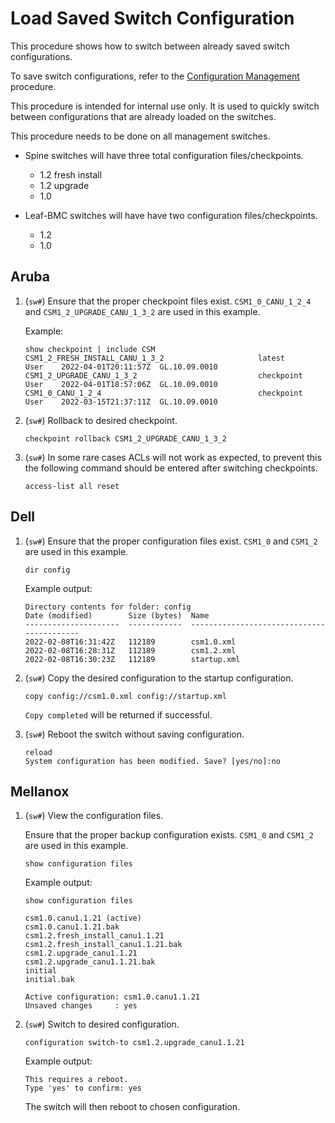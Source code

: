 # Load Saved Switch Configuration

This procedure shows how to switch between already saved switch configurations.

To save switch configurations, refer to the [Configuration Management](config_management.md) procedure.

This procedure is intended for internal use only. It is used to quickly switch between configurations that are already loaded on the switches.

This procedure needs to be done on all management switches.

- Spine switches will have three total configuration files/checkpoints.
  - 1.2 fresh install
  - 1.2 upgrade
  - 1.0

- Leaf-BMC switches will have have two configuration files/checkpoints.
  - 1.2
  - 1.0

## Aruba

1. (`sw#`) Ensure that the proper checkpoint files exist. `CSM1_0_CANU_1_2_4` and `CSM1_2_UPGRADE_CANU_1_3_2` are used in this example.

    Example:

    ```text
    show checkpoint | include CSM
    CSM1_2_FRESH_INSTALL_CANU_1_3_2                     latest      User    2022-04-01T20:11:57Z  GL.10.09.0010
    CSM1_2_UPGRADE_CANU_1_3_2                           checkpoint  User    2022-04-01T18:57:06Z  GL.10.09.0010
    CSM1_0_CANU_1_2_4                                   checkpoint  User    2022-03-15T21:37:11Z  GL.10.09.0010
    ```

1. (`sw#`) Rollback to desired checkpoint.

    ```text
    checkpoint rollback CSM1_2_UPGRADE_CANU_1_3_2
    ```

1. (`sw#`) In some rare cases ACLs will not work as expected, to prevent this the following command should be entered after switching checkpoints.

    ```text
    access-list all reset
    ```

## Dell

1. (`sw#`) Ensure that the proper configuration files exist. `CSM1_0` and `CSM1_2` are used in this example.

    ```text
    dir config
    ```

    Example output:

    ```text
    Directory contents for folder: config
    Date (modified)        Size (bytes)  Name
    ---------------------  ------------  ------------------------------------------
    2022-02-08T16:31:42Z   112189        csm1.0.xml
    2022-02-08T16:28:31Z   112189        csm1.2.xml
    2022-02-08T16:30:23Z   112189        startup.xml
    ```

1. (`sw#`) Copy the desired configuration to the startup configuration.

    ```text
    copy config://csm1.0.xml config://startup.xml
    ```

    `Copy completed` will be returned if successful.

1. (`sw#`) Reboot the switch without saving configuration.

    ```text
    reload
    System configuration has been modified. Save? [yes/no]:no
    ```

## Mellanox

1. (`sw#`) View the configuration files.

    Ensure that the proper backup configuration exists. `CSM1_0` and `CSM1_2` are used in this example.

    ```text
    show configuration files
    ```

    Example output:

    ```text
    show configuration files

    csm1.0.canu1.1.21 (active)
    csm1.0.canu1.1.21.bak
    csm1.2.fresh_install_canu1.1.21
    csm1.2.fresh_install_canu1.1.21.bak
    csm1.2.upgrade_canu1.1.21
    csm1.2.upgrade_canu1.1.21.bak
    initial
    initial.bak

    Active configuration: csm1.0.canu1.1.21
    Unsaved changes     : yes
    ```

1. (`sw#`) Switch to desired configuration.

    ```text
    configuration switch-to csm1.2.upgrade_canu1.1.21
    ```

    Example output:

    ```text
    This requires a reboot.
    Type 'yes' to confirm: yes
    ```

    The switch will then reboot to chosen configuration.
